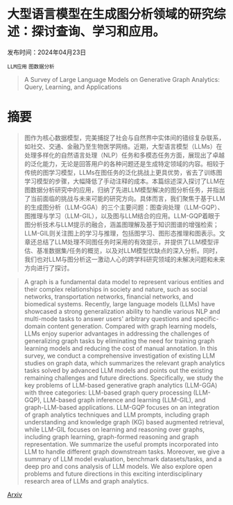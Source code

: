 # 大型语言模型在生成图分析领域的研究综述：探讨查询、学习和应用。

发布时间：2024年04月23日

`LLM应用` `图数据分析`

> A Survey of Large Language Models on Generative Graph Analytics: Query, Learning, and Applications

# 摘要

> 图作为核心数据模型，完美捕捉了社会与自然界中实体间的错综复杂联系，如社交、交通、金融乃至生物医学网络。近期，大型语言模型（LLMs）在处理多样化的自然语言处理（NLP）任务和多模态任务方面，展现出了卓越的泛化能力，无论是回答用户的各种问题还是生成特定领域的内容。相较于传统的图学习模型，LLMs在图任务的泛化挑战上更具优势，省去了训练图学习模型的步骤，大幅降低了手动注释的成本。本篇综述深入探讨了LLM在图数据分析研究中的应用，归纳了先进LLM模型解决的图分析任务，并指出了当前面临的挑战与未来可能的研究方向。具体而言，我们聚焦于基于LLM的生成图分析（LLM-GGA）的三个主要问题：图查询处理（LLM-GQP）、图推理与学习（LLM-GIL），以及图与LLM结合的应用。LLM-GQP着眼于图分析技术与LLM提示的融合，涵盖图理解及基于知识图谱的增强检索；LLM-GIL则关注图上的学习与推理，包括图学习、图形态推理和图表示。文章还总结了LLM处理不同图任务时采用的有效提示，并提供了LLM模型评估、基准数据集/任务的概览，以及对LLM模型优缺点的深入分析。同时，我们也对LLM与图分析这一激动人心的跨学科研究领域的未解决问题和未来方向进行了探讨。

> A graph is a fundamental data model to represent various entities and their complex relationships in society and nature, such as social networks, transportation networks, financial networks, and biomedical systems. Recently, large language models (LLMs) have showcased a strong generalization ability to handle various NLP and multi-mode tasks to answer users' arbitrary questions and specific-domain content generation. Compared with graph learning models, LLMs enjoy superior advantages in addressing the challenges of generalizing graph tasks by eliminating the need for training graph learning models and reducing the cost of manual annotation. In this survey, we conduct a comprehensive investigation of existing LLM studies on graph data, which summarizes the relevant graph analytics tasks solved by advanced LLM models and points out the existing remaining challenges and future directions. Specifically, we study the key problems of LLM-based generative graph analytics (LLM-GGA) with three categories: LLM-based graph query processing (LLM-GQP), LLM-based graph inference and learning (LLM-GIL), and graph-LLM-based applications. LLM-GQP focuses on an integration of graph analytics techniques and LLM prompts, including graph understanding and knowledge graph (KG) based augmented retrieval, while LLM-GIL focuses on learning and reasoning over graphs, including graph learning, graph-formed reasoning and graph representation. We summarize the useful prompts incorporated into LLM to handle different graph downstream tasks. Moreover, we give a summary of LLM model evaluation, benchmark datasets/tasks, and a deep pro and cons analysis of LLM models. We also explore open problems and future directions in this exciting interdisciplinary research area of LLMs and graph analytics.

[Arxiv](https://arxiv.org/abs/2404.14809)
